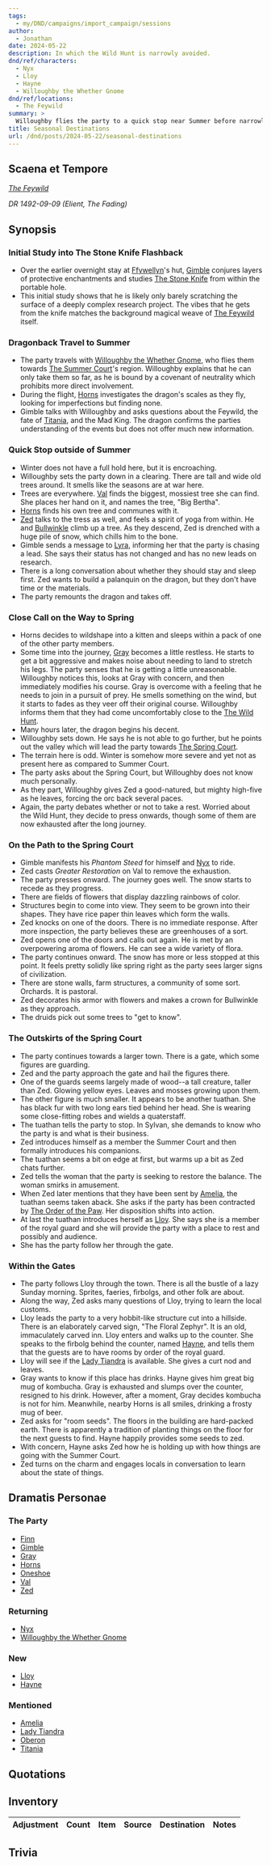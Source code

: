 ```yaml
---
tags:
  - my/DND/campaigns/import_campaign/sessions
author:
  - Jonathan
date: 2024-05-22
description: In which the Wild Hunt is narrowly avoided.
dnd/ref/characters:
  - Nyx
  - Lloy
  - Hayne
  - Willoughby the Whether Gnome
dnd/ref/locations:
  - The Feywild
summary: >
  Willoughby flies the party to a quick stop near Summer before narrowly avoiding the Wild Hunt on the way towards the Spring Court. A mostly exhausted party pushes on and enters the domain of spring, finding lodging and a possible audience with the Spring Court.
title: Seasonal Destinations
url: /dnd/posts/2024-05-22/seasonal-destinations
---
```


## Scaena et Tempore

_[The Feywild](/dnd/locations/the-feywild)_

_DR 1492-09-09 (Elient, The Fading)_

## Synopsis

### Initial Study into The Stone Knife Flashback

- Over the earlier overnight stay at [Ffywellyn](/dnd/npcs/Ffywellyn.md)'s hut, [Gimble](/dnd/characters/gimble-the-diviner) conjures layers of protective enchantments and studies [The Stone Knife](/dnd/notes/the-stone-knife) from within the portable hole.
- This initial study shows that he is likely only barely scratching the surface of a deeply complex research project. The vibes that he gets from the knife matches the background magical weave of [The Feywild](/dnd/locations/the-feywild) itself.
### Dragonback Travel to Summer

- The party travels with [Willoughby the Whether Gnome](/dnd/npcs/willoughby-the-whether-gnome), who flies them towards [The Summer Court](/dnd/notes/the-summer-court)'s region. Willoughby explains that he can only take them so far, as he is bound by a covenant of neutrality which prohibits more direct involvement.
- During the flight, [Horns](/dnd/characters/horns) investigates the dragon's scales as they fly, looking for imperfections but finding none.
- Gimble talks with Willoughby and asks questions about the Feywild, the fate of [Titania](/dnd/npcs/queen-titania), and the Mad King. The dragon confirms the parties understanding of the events but does not offer much new information.

### Quick Stop outside of Summer

- Winter does not have a full hold here, but it is encroaching.
- Willoughby sets the party down in a clearing. There are tall and wide old trees around. It smells like the seasons are at war here.
- Trees are everywhere. [Val](/dnd/characters/val) finds the biggest, mossiest tree she can find. She places her hand on it, and names the tree, "Big Bertha".
- [Horns](/dnd/characters/horns) finds his own tree and communes with it.
- [Zed](/dnd/characters/zed) talks to the tress as well, and feels a spirit of yoga from within. He and [Bullwinkle](/dnd/npcs/bullwinkle) climb up a tree. As they descend, Zed is drenched with a huge pile of snow, which chills him to the bone.
- Gimble sends a message to [Lyra](/dnd/npcs/lyra-farsong), informing her that the party is chasing a lead. She says their status has not changed and has no new leads on research.
- There is a long conversation about whether they should stay and sleep first. Zed wants to build a palanquin on the dragon, but they don't have time or the materials.
- The party remounts the dragon and takes off.

### Close Call on the Way to Spring

- Horns decides to wildshape into a kitten and sleeps within a pack of one of the other party members.
- Some time into the journey, [Gray](/dnd/characters/haeltin-var-astora) becomes a little restless. He starts to get a bit aggressive and makes noise about needing to land to stretch his legs. The party senses that he is getting a little unreasonable. Willoughby notices this, looks at Gray with concern, and then immediately modifies his course. Gray is overcome with a feeling that he needs to join in a pursuit of prey. He smells something on the wind, but it starts to fades as they veer off their original course. Willoughby informs them that they had come uncomfortably close to the [The Wild Hunt](/dnd/notes/the-wild-hunt).
- Many hours later, the dragon begins his decent.
- Willoughby sets down. He says he is not able to go further, but he points out the valley which will lead the party towards [The Spring Court](/dnd/notes/the-spring-court).
- The terrain here is odd. Winter is somehow more severe and yet not as present here as compared to Summer Court.
- The party asks about the Spring Court, but Willoughby does not know much personally.
- As they part, Willoughby gives Zed a good-natured, but mighty high-five as he leaves, forcing the orc back several paces.
- Again, the party debates whether or not to take a rest. Worried about the Wild Hunt, they decide to press onwards, though some of them are now exhausted after the long journey.

### On the Path to the Spring Court

- Gimble manifests his *Phantom Steed* for himself and [Nyx](/dnd/npcs/nyx) to ride.
- Zed casts *Greater Restoration* on Val to remove the exhaustion.
- The party presses onward. The journey goes well. The snow starts to recede as they progress.
- There are fields of flowers that display dazzling rainbows of color.
- Structures begin to come into view. They seem to be grown into their shapes. They have rice paper thin leaves which form the walls.
- Zed knocks on one of the doors. There is no immediate response. After more inspection, the party believes these are greenhouses of a sort.
- Zed opens one of the doors and calls out again. He is met by an overpowering aroma of flowers. He can see a wide variety of flora.
- The party continues onward. The snow has more or less stopped at this point. It feels pretty solidly like spring right as the party sees larger signs of civilization.
- There are stone walls, farm structures, a community of some sort. Orchards. It is pastoral.
- Zed decorates his armor with flowers and makes a crown for Bullwinkle as they approach.
- The druids pick out some trees to "get to know".

### The Outskirts of the Spring Court

- The party continues towards a larger town. There is a gate, which some figures are guarding.
- Zed and the party approach the gate and hail the figures there.
- One of the guards seems largely made of wood--a tall creature, taller than Zed. Glowing yellow eyes. Leaves and mosses growing upon them.
- The other figure is much smaller. It appears to be another tuathan. She has black fur with two long ears tied behind her head. She is wearing some close-fitting robes and wields a quaterstaff.
- The tuathan tells the party to stop. In Sylvan, she demands to know who the party is and what is their business.
- Zed introduces himself as a member the Summer Court and then formally introduces his companions.
- The tuathan seems a bit on edge at first, but warms up a bit as Zed chats further.
- Zed tells the woman that the party is seeking to restore the balance. The woman smirks in amusement.
- When Zed later mentions that they have been sent by [Amelia](/dnd/npcs/amelia), the tuathan seems taken aback. She asks if the party has been contracted by [The Order of the Paw](/dnd/notes/the-order-of-the-paw). Her disposition shifts into action.
- At last the tuathan introduces herself as [Lloy](/dnd/npcs/lloy). She says she is a member of the royal guard and she will provide the party with a place to rest and possibly and audience.
- She has the party follow her through the gate.

### Within the Gates

- The party follows Lloy through the town. There is all the bustle of a lazy Sunday morning. Sprites, faeries, firbolgs, and other folk are about.
- Along the way, Zed asks many questions of Lloy, trying to learn the local customs.
- Lloy leads the party to a very hobbit-like structure cut into a hillside. There is an elaborately carved sign, "The Floral Zephyr". It is an old, immaculately carved inn. Lloy enters and walks up to the counter. She speaks to the firbolg behind the counter, named [Hayne](/dnd/npcs/hayne), and tells them that the guests are to have rooms by order of the royal guard.
- Lloy will see if the [Lady Tiandra](/dnd/npcs/lady-tiandra) is available. She gives a curt nod and leaves.
- Gray wants to know if this place has drinks. Hayne gives him great big mug of kombucha. Gray is exhausted and slumps over the counter, resigned to his drink. However, after a moment, Gray decides kombucha is not for him. Meanwhile, nearby Horns is all smiles, drinking a frosty mug of beer.
- Zed asks for "room seeds". The floors in the building are hard-packed earth. There is apparently a tradition of planting things on the floor for the next guests to find. Hayne happily provides some seeds to zed.
- With concern, Hayne asks Zed how he is holding up with how things are going with the Summer Court.
- Zed turns on the charm and engages locals in conversation to learn about the state of things.

## Dramatis Personae

### The Party

- [Finn](/dnd/characters/finn)
- [Gimble](/dnd/characters/gimble-the-diviner)
- [Gray](/dnd/characters/haeltin-var-astora)
- [Horns](/dnd/characters/horns)
- [Oneshoe](/dnd/characters/oneshoe)
- [Val](/dnd/characters/val)
- [Zed](/dnd/characters/zed)

### Returning

- [Nyx](/dnd/npcs/nyx)
- [Willoughby the Whether Gnome](/dnd/npcs/willoughby-the-whether-gnome)

### New

- [Lloy](/dnd/ncps/lloy)
- [Hayne](/dnd/npcs/hayne)

### Mentioned

- [Amelia](/dnd/npcs/amelia)
- [Lady Tiandra](/dnd/npcs/lady-tiandra)
- [Oberon](/dnd/npcs/oberon)
- [Titania](/dnd/npcs/queen-titania)

## Quotations

## Inventory

| Adjustment | Count | Item | Source | Destination | Notes |
| ---------- | ----- | ---- | ------ | ----------- | ----- |

## Trivia

